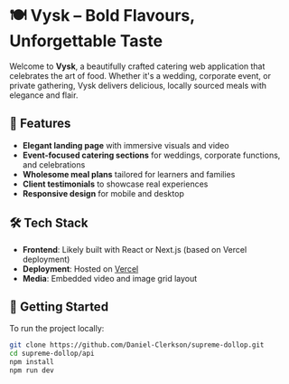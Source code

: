 # 🍽️ Vysk – Bold Flavours, Unforgettable Taste

Welcome to **Vysk**, a beautifully crafted catering web application that celebrates the art of food. Whether it's a wedding, corporate event, or private gathering, Vysk delivers delicious, locally sourced meals with elegance and flair.

## 🌟 Features

- **Elegant landing page** with immersive visuals and video
- **Event-focused catering sections** for weddings, corporate functions, and celebrations
- **Wholesome meal plans** tailored for learners and families
- **Client testimonials** to showcase real experiences
- **Responsive design** for mobile and desktop

## 🛠️ Tech Stack

- **Frontend**: Likely built with React or Next.js (based on Vercel deployment)
- **Deployment**: Hosted on [Vercel](https://vercel.com)
- **Media**: Embedded video and image grid layout

## 🚀 Getting Started

To run the project locally:

```bash
git clone https://github.com/Daniel-Clerkson/supreme-dollop.git
cd supreme-dollop/api
npm install
npm run dev
